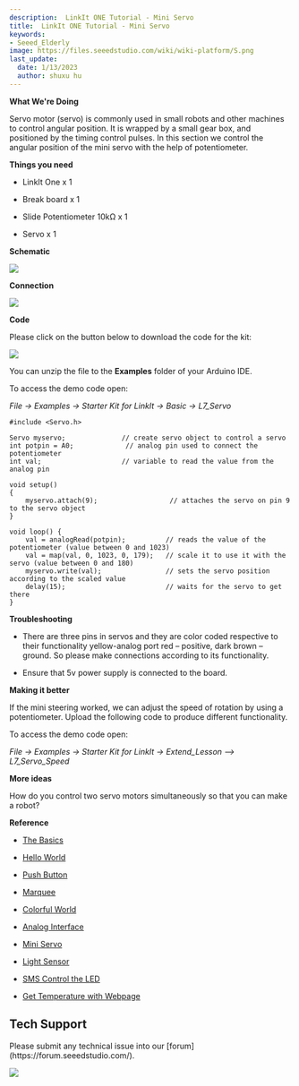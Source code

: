 ```yaml
---
description:  LinkIt ONE Tutorial - Mini Servo
title:  LinkIt ONE Tutorial - Mini Servo
keywords:
- Seeed_Elderly
image: https://files.seeedstudio.com/wiki/wiki-platform/S.png
last_update:
  date: 1/13/2023
  author: shuxu hu
---
```

**What We're Doing**

Servo motor (servo) is commonly used in small robots and other machines to control angular position. It is wrapped by a small gear box, and positioned by the timing control pulses. In this section we control the angular position of the mini servo with the help of potentiometer.

**Things you need**

*   LinkIt One x 1

*   Break board x 1
*   Slide Potentiometer 10kΩ x 1

*   Servo x 1

**Schematic**

![](https://files.seeedstudio.com/wiki/LinkIt-ONE-Tutorial---Mini-Servo/img/LinkItONE_Kit_7_1.jpg)

**Connection**

![](https://files.seeedstudio.com/wiki/LinkIt-ONE-Tutorial---Mini-Servo/img/LinkItONE_Kit_7_2.jpg)

**Code**

Please click on the button below to download the code for the kit:

[![](https://files.seeedstudio.com/wiki/LinkIt-ONE-Tutorial---Mini-Servo/img/Code_sidekick_linkit.png)](https://github.com/Seeed-Studio/Sidekick_Basic_Kit_for_LinkIt)

You can unzip the file to the **Examples** folder of your Arduino IDE.

To access the demo code open:

_File -&gt; Examples -&gt; Starter Kit for LinkIt -&gt; Basic -&gt; L7_Servo_
```
#include <Servo.h>

Servo myservo;              // create servo object to control a servo
int potpin = A0;             // analog pin used to connect the potentiometer
int val;                    // variable to read the value from the analog pin

void setup()
{
    myservo.attach(9);                  // attaches the servo on pin 9 to the servo object
}

void loop() {
    val = analogRead(potpin);          // reads the value of the potentiometer (value between 0 and 1023)
    val = map(val, 0, 1023, 0, 179);   // scale it to use it with the servo (value between 0 and 180)
    myservo.write(val);                // sets the servo position according to the scaled value
    delay(15);                         // waits for the servo to get there
}
```

**Troubleshooting**

*   There are three pins in servos and they are color coded respective to their functionality yellow-analog port red – positive, dark brown – ground. So please make connections according to its functionality.

*   Ensure that 5v power supply is connected to the board.

**Making it better**

If the mini steering worked, we can adjust the speed of rotation by using a potentiometer. Upload the following code to produce different functionality.

To access the demo code open:

_File -&gt; Examples -&gt; Starter Kit for LinkIt -&gt; Extend_Lesson –&gt; L7_Servo_Speed_

**More ideas**

How do you control two servo motors simultaneously so that you can make a robot?

**Reference**

*   [The Basics](/LinkIt_ONE_Tutorial-The_Basics)

*   [Hello World](/LinkIt_ONE_Tutorial-Hello_World)

*   [Push Button](/LinkIt_ONE_Tutorial-Push_Button)

*   [Marquee](/LinkIt_ONE_Tutorial-Marquee)

*   [Colorful World](/LinkIt_ONE_Tutorial-Colorful_World)

*   [Analog Interface](/LinkIt_ONE_Tutorial-Analog_Interface)

*   [Mini Servo](/LinkIt-ONE-Tutorial---Mini-Servo)

*   [Light Sensor](/LinkIt_ONE_Tutorial-Light-Sensor)

*   [SMS Control the LED](/LinkIt_ONE_Tutorial-SMS_control_the_LED)

*   [Get Temperature with Webpage](/LinkIt_ONE_Tutorial-Get_temperature_with_Webpage)

## Tech Support
<div>
  Please submit any technical issue into our [forum](https://forum.seeedstudio.com/). <br /><p style={{textAlign: 'center'}}><a href="https://www.seeedstudio.com/act-4.html?utm_source=wiki&utm_medium=wikibanner&utm_campaign=newproducts" target="_blank"><img src="https://files.seeedstudio.com/wiki/Wiki_Banner/new_product.jpg" /></a></p>
</div>
